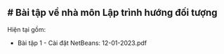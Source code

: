 ## # Bài tập về nhà môn Lập trình hướng đối tượng

Hiện tại gồm:

- Bài tập 1 - Cài đặt NetBeans: 12-01-2023.pdf